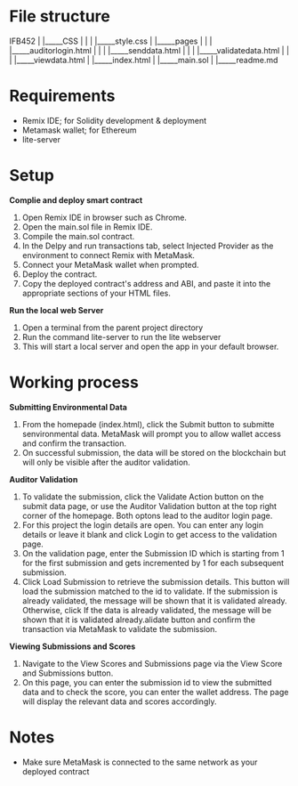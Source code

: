 # File structure
IFB452
|
|_____CSS
|  |
|  |_____style.css
|
|_____pages
|  |
|  |_____auditorlogin.html
|  |
|  |_____senddata.html
|  |
|  |_____validatedata.html
|  |
|  |_____viewdata.html
|
|_____index.html
|
|_____main.sol
|
|_____readme.md


# Requirements
- Remix IDE; for Solidity development & deployment
- Metamask wallet; for Ethereum
- lite-server

# Setup

**Complie and deploy smart contract**

1. Open Remix IDE in browser such as Chrome.
2. Open the main.sol file in Remix IDE.
3. Compile the main.sol contract.
4. In the Delpy and run transactions tab, select Injected Provider as the environment to connect Remix with MetaMask.
5. Connect your MetaMask wallet when prompted.
6. Deploy the contract.
7. Copy the deployed contract's address and ABI, and paste it into the appropriate sections of your HTML files.
  
**Run the local web Server**

1. Open a terminal from the parent project directory
2. Run the command lite-server to run the lite webserver
3. This will start a local server and open the app in your default browser.
   
# Working process

**Submitting Environmental Data**
1. From the homepade (index.html), click the Submit button to submitte senvironmental data. MetaMask will prompt you to allow wallet access and confirm the transaction.
2. On successful submission, the data will be stored on the blockchain but will only be visible after the auditor validation.
   
**Auditor Validation**
1. To validate the submission, click the Validate Action button on the submit data page, or use the Auditor Validation button at the top right corner of the homepage. Both optons lead to the auditor login page.
2. For this project the login details are open. You can enter any login details or leave it blank and click Login to get access to the validation page.
3. On the validation page, enter the Submission ID which is starting from 1 for the first submission and gets incremented by 1 for each subsequent submission.
4. Click Load Submission to retrieve the submission details. This button will load the submission matched to the id to validate. If the submission is already validated, the message will be shown that it is validated already. Otherwise, click If the data is already validated, the message will be shown that it is validated already.alidate button and confirm the transaction via MetaMask to validate the submission.
   
**Viewing Submissions and Scores**
1. Navigate to the View Scores and Submissions page via the View Score and Submissions button.
2. On this page, you can enter the submission id to view the submitted data and to check the score, you can enter the wallet address. The page will display the relevant data and scores accordingly.

# Notes
- Make sure MetaMask is connected to the same network as your deployed contract
